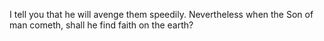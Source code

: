I tell you that he will avenge them speedily. Nevertheless when the Son of man cometh, shall he find faith on the earth?
